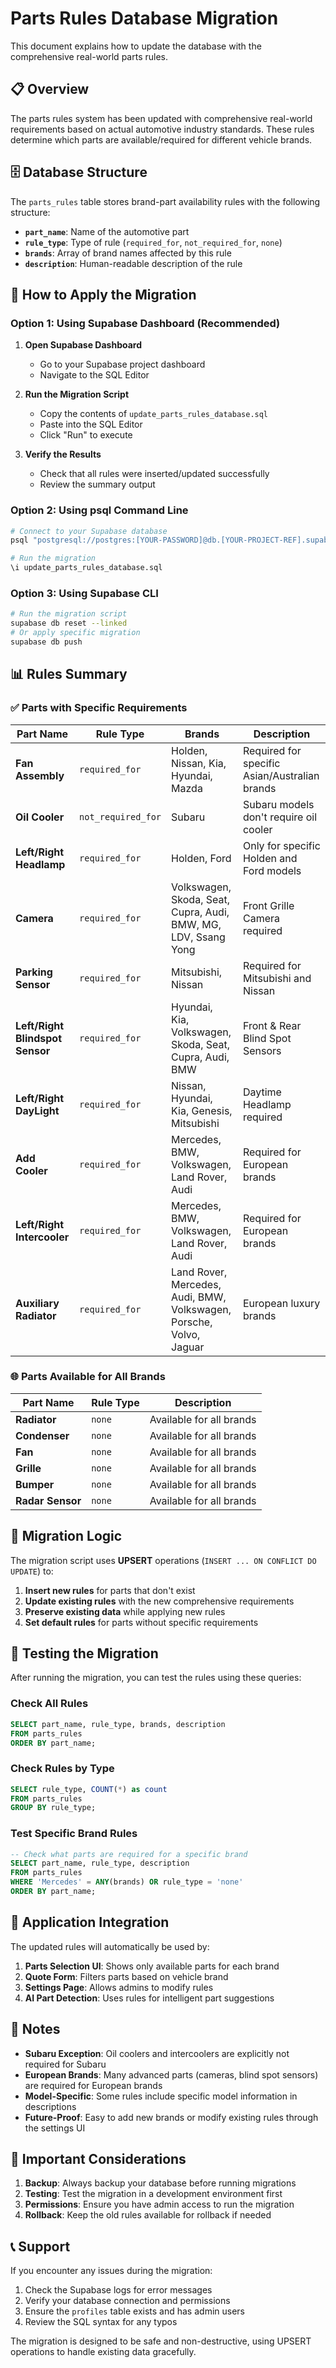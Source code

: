 # Parts Rules Database Migration

This document explains how to update the database with the comprehensive real-world parts rules.

## 📋 Overview

The parts rules system has been updated with comprehensive real-world requirements based on actual automotive industry standards. These rules determine which parts are available/required for different vehicle brands.

## 🗄️ Database Structure

The `parts_rules` table stores brand-part availability rules with the following structure:

- **`part_name`**: Name of the automotive part
- **`rule_type`**: Type of rule (`required_for`, `not_required_for`, `none`)
- **`brands`**: Array of brand names affected by this rule
- **`description`**: Human-readable description of the rule

## 🚀 How to Apply the Migration

### Option 1: Using Supabase Dashboard (Recommended)

1. **Open Supabase Dashboard**
   - Go to your Supabase project dashboard
   - Navigate to the SQL Editor

2. **Run the Migration Script**
   - Copy the contents of `update_parts_rules_database.sql`
   - Paste into the SQL Editor
   - Click "Run" to execute

3. **Verify the Results**
   - Check that all rules were inserted/updated successfully
   - Review the summary output

### Option 2: Using psql Command Line

```bash
# Connect to your Supabase database
psql "postgresql://postgres:[YOUR-PASSWORD]@db.[YOUR-PROJECT-REF].supabase.co:5432/postgres"

# Run the migration
\i update_parts_rules_database.sql
```

### Option 3: Using Supabase CLI

```bash
# Run the migration script
supabase db reset --linked
# Or apply specific migration
supabase db push
```

## 📊 Rules Summary

### ✅ Parts with Specific Requirements

| Part Name | Rule Type | Brands | Description |
|-----------|-----------|---------|-------------|
| **Fan Assembly** | `required_for` | Holden, Nissan, Kia, Hyundai, Mazda | Required for specific Asian/Australian brands |
| **Oil Cooler** | `not_required_for` | Subaru | Subaru models don't require oil cooler |
| **Left/Right Headlamp** | `required_for` | Holden, Ford | Only for specific Holden and Ford models |
| **Camera** | `required_for` | Volkswagen, Skoda, Seat, Cupra, Audi, BMW, MG, LDV, Ssang Yong | Front Grille Camera required |
| **Parking Sensor** | `required_for` | Mitsubishi, Nissan | Required for Mitsubishi and Nissan |
| **Left/Right Blindspot Sensor** | `required_for` | Hyundai, Kia, Volkswagen, Skoda, Seat, Cupra, Audi, BMW | Front & Rear Blind Spot Sensors |
| **Left/Right DayLight** | `required_for` | Nissan, Hyundai, Kia, Genesis, Mitsubishi | Daytime Headlamp required |
| **Add Cooler** | `required_for` | Mercedes, BMW, Volkswagen, Land Rover, Audi | Required for European brands |
| **Left/Right Intercooler** | `required_for` | Mercedes, BMW, Volkswagen, Land Rover, Audi | Required for European brands |
| **Auxiliary Radiator** | `required_for` | Land Rover, Mercedes, Audi, BMW, Volkswagen, Porsche, Volvo, Jaguar | European luxury brands |

### 🌐 Parts Available for All Brands

| Part Name | Rule Type | Description |
|-----------|-----------|-------------|
| **Radiator** | `none` | Available for all brands |
| **Condenser** | `none` | Available for all brands |
| **Fan** | `none` | Available for all brands |
| **Grille** | `none` | Available for all brands |
| **Bumper** | `none` | Available for all brands |
| **Radar Sensor** | `none` | Available for all brands |

## 🔄 Migration Logic

The migration script uses **UPSERT** operations (`INSERT ... ON CONFLICT DO UPDATE`) to:

1. **Insert new rules** for parts that don't exist
2. **Update existing rules** with the new comprehensive requirements
3. **Preserve existing data** while applying new rules
4. **Set default rules** for parts without specific requirements

## 🧪 Testing the Migration

After running the migration, you can test the rules using these queries:

### Check All Rules
```sql
SELECT part_name, rule_type, brands, description 
FROM parts_rules 
ORDER BY part_name;
```

### Check Rules by Type
```sql
SELECT rule_type, COUNT(*) as count 
FROM parts_rules 
GROUP BY rule_type;
```

### Test Specific Brand Rules
```sql
-- Check what parts are required for a specific brand
SELECT part_name, rule_type, description
FROM parts_rules 
WHERE 'Mercedes' = ANY(brands) OR rule_type = 'none'
ORDER BY part_name;
```

## 🔧 Application Integration

The updated rules will automatically be used by:

1. **Parts Selection UI**: Shows only available parts for each brand
2. **Quote Form**: Filters parts based on vehicle brand
3. **Settings Page**: Allows admins to modify rules
4. **AI Part Detection**: Uses rules for intelligent part suggestions

## 📝 Notes

- **Subaru Exception**: Oil coolers and intercoolers are explicitly not required for Subaru
- **European Brands**: Many advanced parts (cameras, blind spot sensors) are required for European brands
- **Model-Specific**: Some rules include specific model information in descriptions
- **Future-Proof**: Easy to add new brands or modify existing rules through the settings UI

## 🚨 Important Considerations

1. **Backup**: Always backup your database before running migrations
2. **Testing**: Test the migration in a development environment first
3. **Permissions**: Ensure you have admin access to run the migration
4. **Rollback**: Keep the old rules available for rollback if needed

## 📞 Support

If you encounter any issues during the migration:

1. Check the Supabase logs for error messages
2. Verify your database connection and permissions
3. Ensure the `profiles` table exists and has admin users
4. Review the SQL syntax for any typos

The migration is designed to be safe and non-destructive, using UPSERT operations to handle existing data gracefully.
